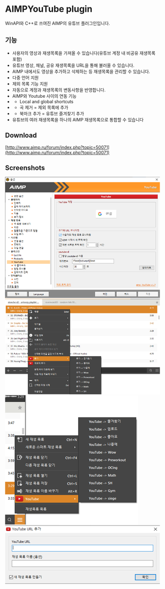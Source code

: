 # AIMPYouTube plugin

WinAPI와 C++로 쓰여진 AIMP의 유튜브 플러그인입니다.

기능
---
- 사용자의 영상과 재생목록을 가져올 수 있습니다(유튜브 계정 내 비공유 재생목록 포함)
- 유튜브 영상, 채널, 공유 재생목록을 URL을 통해 불러올 수 있습니다.
- AIMP 내에서도 영상을 추가하고 삭제하는 등 재생목록을 관리할 수 있습니다.
- 다중 언어 지원
- 제외 목록 기능 지원
- 자동으로 계정과 재생목록의 변동사항을 반영합니다.
- AIMP와 Youtube 사이의 연동 기능
- - Local and global shortcuts
- - 곡 제거 = 제외 목록에 추가
- - 북마크 추가 = 유튜브 즐겨찾기 추가
- 유튜브의 여러 재생목록을 하나의 AIMP 재생목록으로 통합할 수 있습니다

Download
---
[http://www.aimp.ru/forum/index.php?topic=50071](http://www.aimp.ru/forum/index.php?topic=50071)

Screenshots
---
![Options dialog](/AIMPYouTube/_screenshots/options_kr.png)
![Playlists menu](/AIMPYouTube/_screenshots/playlists_kr.png)
![Context menu](/AIMPYouTube/_screenshots/contextmenu_kr.png)
![Add URL dialog](/AIMPYouTube/_screenshots/addurl_kr.png)
